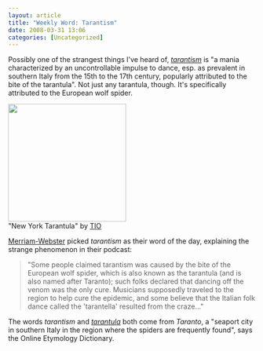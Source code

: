 ```yaml
---
layout: article
title: "Weekly Word: Tarantism"
date: 2008-03-31 13:06
categories: [Uncategorized]
---
```

Possibly one of the strangest things I've heard of, <em><a href="http://dictionary.reference.com/browse/tarantism">tarantism</a></em> is "a mania characterized by an uncontrollable impulse to dance, esp. as prevalent in southern Italy from the 15th to the 17th century, popularly attributed to the bite of the tarantula". Not just any tarantula, though. It's specifically attributed to the European wolf spider.

<div class="left"><img src="http://learningnerd.com/images/tarantism.jpg" alt="" width="240" height="240" /><div class="caption">"New York Tarantula" by <a href="http://flickr.com/photos/66179962@N00/1404127940/" title="New York Tarantula...">TIO</a></div></div>

<a href="http://www.merriam-webster.com/cgi-bin/mwwodarch.pl?Mar.30.2008" title="Word of the Day - Tarantism">Merriam-Webster</a> picked <em>tarantism</em> as their word of the day, explaining the strange phenomenon in their podcast:

<blockquote>
"Some people claimed tarantism was caused by the bite of the European wolf spider, which is also known as the tarantula (and is also named after Taranto); such folks declared that dancing off the venom was the only cure. Musicians supposedly traveled to the region to help cure the epidemic, and some believe that the Italian folk dance called the 'tarantella' resulted from the craze..."
</blockquote>

The words <em>tarantism</em> and <em><a href="http://www.etymonline.com/index.php?term=tarantula" title="Online Etymology Dictionary - Tarantula">tarantula</a></em> both come from <em>Taranto</em>, a "seaport city in southern Italy in the region where the spiders are frequently found", says the Online Etymology Dictionary.
